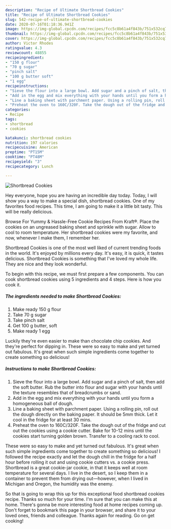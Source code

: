 ```yaml
---
description: "Recipe of Ultimate Shortbread Cookies"
title: "Recipe of Ultimate Shortbread Cookies"
slug: 542-recipe-of-ultimate-shortbread-cookies
date: 2020-07-16T01:18:36.941Z
image: https://img-global.cpcdn.com/recipes/fcc5c8b61a4f843b/751x532cq70/shortbread-cookies-recipe-main-photo.jpg
thumbnail: https://img-global.cpcdn.com/recipes/fcc5c8b61a4f843b/751x532cq70/shortbread-cookies-recipe-main-photo.jpg
cover: https://img-global.cpcdn.com/recipes/fcc5c8b61a4f843b/751x532cq70/shortbread-cookies-recipe-main-photo.jpg
author: Victor Rhodes
ratingvalue: 4.3
reviewcount: 48855
recipeingredient:
- "150 g flour"
- "70 g sugar"
- "pinch salt"
- "100 g butter soft"
- "1 egg"
recipeinstructions:
- "Sieve the flour into a large bowl. Add sugar and a pinch of salt, then add the soft butter. Rub the butter into flour and sugar with your hands until the texture resembles that of breadcrumbs or sand."
- "Add in the egg and mix everything with your hands until you form a homogeneous ball of dough."
- "Line a baking sheet with parchment paper. Using a rolling pin, roll out the dough directly on the baking paper. It should be 5mm thick. Let it cool in the fridge for at least 30 mins."
- "Preheat the oven to 160C/320F. Take the dough out of the fridge and cut out the cookies using a cookie cutter. Bake for 10-12 mins until the cookies start turning golden brown. Transfer to a cooling rack to cool."
categories:
- Recipe
tags:
- shortbread
- cookies

katakunci: shortbread cookies 
nutrition: 197 calories
recipecuisine: American
preptime: "PT15M"
cooktime: "PT48M"
recipeyield: "3"
recipecategory: Lunch

---
```



![Shortbread Cookies](https://img-global.cpcdn.com/recipes/fcc5c8b61a4f843b/751x532cq70/shortbread-cookies-recipe-main-photo.jpg)

Hey everyone, hope you are having an incredible day today. Today, I will show you a way to make a special dish, shortbread cookies. One of my favorites food recipes. This time, I am going to make it a little bit tasty. This will be really delicious.

Browse For Yummy &amp; Hassle-Free Cookie Recipes From Kraft®. Place the cookies on an ungreased baking sheet and sprinkle with sugar. Allow to cool to room temperature. Her shortbread cookies were my favorite, and now, whenever I make them, I remember her.

Shortbread Cookies is one of the most well liked of current trending foods in the world. It's enjoyed by millions every day. It's easy, it is quick, it tastes delicious. Shortbread Cookies is something that I've loved my whole life. They are nice and they look wonderful.


To begin with this recipe, we must first prepare a few components. You can cook shortbread cookies using 5 ingredients and 4 steps. Here is how you cook it.

<!--inarticleads1-->

##### The ingredients needed to make Shortbread Cookies:

1. Make ready 150 g flour
1. Take 70 g sugar
1. Take pinch salt
1. Get 100 g butter, soft
1. Make ready 1 egg


Luckily they&#39;re even easier to make than chocolate chip cookies. And they&#39;re perfect for dipping in. These were so easy to make and yet turned out fabulous. It&#39;s great when such simple ingredients come together to create something so delicious! 

<!--inarticleads2-->

##### Instructions to make Shortbread Cookies:

1. Sieve the flour into a large bowl. Add sugar and a pinch of salt, then add the soft butter. Rub the butter into flour and sugar with your hands until the texture resembles that of breadcrumbs or sand.
1. Add in the egg and mix everything with your hands until you form a homogeneous ball of dough.
1. Line a baking sheet with parchment paper. Using a rolling pin, roll out the dough directly on the baking paper. It should be 5mm thick. Let it cool in the fridge for at least 30 mins.
1. Preheat the oven to 160C/320F. Take the dough out of the fridge and cut out the cookies using a cookie cutter. Bake for 10-12 mins until the cookies start turning golden brown. Transfer to a cooling rack to cool.


These were so easy to make and yet turned out fabulous. It&#39;s great when such simple ingredients come together to create something so delicious! I followed the recipe exactly and let the dough chill in the fridge for a half hour before rolling it out and using cookie cutters vs. a cookie press. Shortbread is a great cookie-jar cookie, in that it keeps well at room temperature for several days. I live in the desert, so I keep them in a container to prevent them from drying out—however, when I lived in Michigan and Oregon, the humidity was the enemy. 

So that is going to wrap this up for this exceptional food shortbread cookies recipe. Thanks so much for your time. I'm sure that you can make this at home. There's gonna be more interesting food at home recipes coming up. Don't forget to bookmark this page in your browser, and share it to your loved ones, friends and colleague. Thanks again for reading. Go on get cooking!

